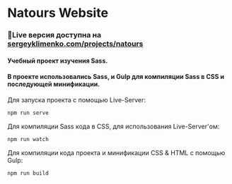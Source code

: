 # Natours Website

### 📌Live версия доступна на [sergeyklimenko.com/projects/natours](https://sergeyklimenko.com/projects/natours)

#### Учебный проект изучения Sass.

#### В проекте использовались Sass, и Gulp для компиляции Sass в CSS и последующей минификации.

Для запуска проекта с помощью Live-Server:

```javascript
npm run serve
```

Для компиляции Sass кода в CSS, для использования Live-Server'ом:

```javascript
npm run watch
```

Для компиляции кода проекта и минификации CSS & HTML с помощью Gulp:

```javascript
npm run build
```
